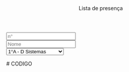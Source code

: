 <!DOCTYPE html>
<html lang="pt-BR">
<head>
    <meta charset="UTF-8">
    <meta http-equiv="X-UA-Compatible" content="IE=edge">
    <meta name="viewport" content="width=device-width, initial-scale=1.0">
    <title>lista de bpresença</title>
</head>
<body>
  <header class="cabeçalho">
     Lista de presença
  </header>
  <div class="conteudo">
     <form class="formulario" id="meuFormulario">
        <input type="text" id="numero" maxlength="3" class="campo-intup" placeholder="n°" required><br>
        <input type="text" id="nome" name="nome" class="campo-input" placeholder="Nome" required><br>
        <select name="" id="turma">
            <option value="1°A - D. sistemas">1°A - D Sistemas</option>
            <option value="1°A - N Ensino Médio">1º A - N Ensino Médio</option>
            <option value="1°B - N Ensino Médio"></option>
        
        </select>
     </form>
  </div>










    
</body>
</html># CODIGO
